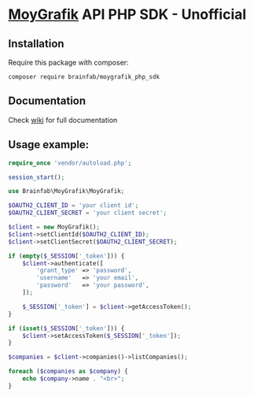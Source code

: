 [MoyGrafik](https://www.moygrafik.ru) API PHP SDK - Unofficial
==============================================================

Installation
------------

Require this package with composer:

`` composer require brainfab/moygrafik_php_sdk ``

## Documentation
Check [wiki](https://github.com/brainfab/moygrafik_php_sdk/wiki) for full documentation

Usage example:
--------------

```php
require_once 'vendor/autoload.php';

session_start();

use Brainfab\MoyGrafik\MoyGrafik;

$OAUTH2_CLIENT_ID = 'your client id';
$OAUTH2_CLIENT_SECRET = 'your client secret';

$client = new MoyGrafik();
$client->setClientId($OAUTH2_CLIENT_ID);
$client->setClientSecret($OAUTH2_CLIENT_SECRET);

if (empty($_SESSION['_token'])) {
    $client->authenticate([
        'grant_type' => 'password',
        'username'   => 'your email',
        'password'   => 'your password',
    ]);

    $_SESSION['_token'] = $client->getAccessToken();
}

if (isset($_SESSION['_token'])) {
    $client->setAccessToken($_SESSION['_token']);
}

$companies = $client->companies()->listCompanies();

foreach ($companies as $company) {
    echo $company->name . "<br>";
}

```
